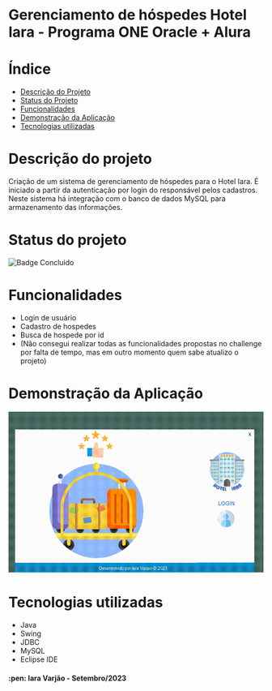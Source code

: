 # Gerenciamento de hóspedes Hotel Iara - Programa ONE Oracle + Alura

# Índice 

* [Descrição do Projeto](#descrição-do-projeto)
* [Status do Projeto](#status-do-projeto)
* [Funcionalidades](#funcionalidades)
* [Demonstração da Aplicação](#demonstração-da-aplicação)
* [Tecnologias utilizadas](#tecnologias-utilizadas)

# Descrição do projeto

Criação de um sistema de gerenciamento de hóspedes para o Hotel Iara. É iniciado a partir da autenticação por login do responsável pelos cadastros. Neste sistema há integração com o banco de dados MySQL para armazenamento das informações.

# Status do projeto

![Badge Concluido](http://img.shields.io/static/v1?label=STATUS&message=CONCLUIDO&color=GREEN&style=for-the-badge)

# Funcionalidades

- Login de usuário
- Cadastro de hospedes
- Busca de hospede por id
- (Não consegui realizar todas as funcionalidades propostas no challenge por falta de tempo, mas em outro momento quem sabe atualizo o projeto)

# Demonstração da Aplicação

![demonstracao](video.gif)

# Tecnologias utilizadas

- Java
- Swing
- JDBC
- MySQL
- Eclipse IDE

<h4> :pen: Iara Varjão - Setembro/2023</h4>
